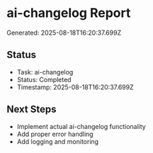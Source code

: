 # ai-changelog Report

Generated: 2025-08-18T16:20:37.699Z

## Status
- Task: ai-changelog
- Status: Completed
- Timestamp: 2025-08-18T16:20:37.699Z

## Next Steps
- Implement actual ai-changelog functionality
- Add proper error handling
- Add logging and monitoring
